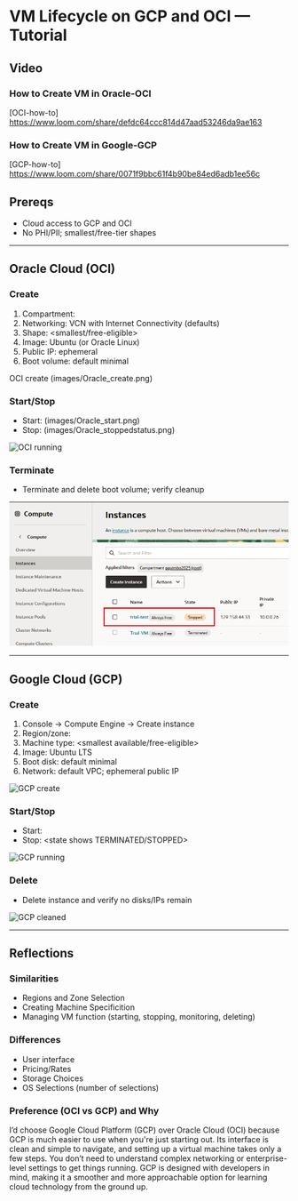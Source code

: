 # VM Lifecycle on GCP and OCI — Tutorial

## Video
### How to Create VM in Oracle-OCI
[OCI-how-to] https://www.loom.com/share/defdc64ccc814d47aad53246da9ae163


### How to Create VM in Google-GCP
[GCP-how-to] https://www.loom.com/share/0071f9bbc61f4b90be84ed6adb1ee56c

## Prereqs
- Cloud access to GCP and OCI
- No PHI/PII; smallest/free-tier shapes

---
## Oracle Cloud (OCI)
### Create
1. Compartment: <name>
2. Networking: VCN with Internet Connectivity (defaults)
3. Shape: <smallest/free-eligible>
4. Image: Ubuntu (or Oracle Linux)
5. Public IP: ephemeral
6. Boot volume: default minimal

OCI create (images/Oracle_create.png)

### Start/Stop
- Start: (images/Oracle_start.png)
- Stop: (images/Oracle_stoppedstatus.png)

![OCI running](images/Oracle_running.pngg)

### Terminate
- Terminate and delete boot volume; verify cleanup

![OCI cleaned](images/Oracle_stoppedstatus.png)

---

## Google Cloud (GCP)
### Create
1. Console → Compute Engine → Create instance
2. Region/zone: <your choice>
3. Machine type: <smallest available/free-eligible>
4. Image: Ubuntu LTS
5. Boot disk: default minimal
6. Network: default VPC; ephemeral public IP

![GCP create](images/gcp_create.png)

### Start/Stop
- Start: <state shows RUNNING>
- Stop: <state shows TERMINATED/STOPPED>

![GCP running](images/gcp_running.png)

### Delete
- Delete instance and verify no disks/IPs remain

![GCP cleaned](images/gcp_clean.png)

---

## Reflections
### Similarities
* Regions and Zone Selection
* Creating Machine Specificition
* Managing VM function (starting, stopping, monitoring, deleting)

### Differences
* User interface
* Pricing/Rates
* Storage Choices
* OS Selections (number of selections)

### Preference (OCI vs GCP) and Why
I’d choose Google Cloud Platform (GCP) over Oracle Cloud (OCI) because GCP is much easier to use when you're just starting out. Its interface is clean and simple to navigate, and setting up a virtual machine takes only a few steps. You don’t need to understand complex networking or enterprise-level settings to get things running. GCP is designed with developers in mind, making it a smoother and more approachable option for learning cloud technology from the ground up.

